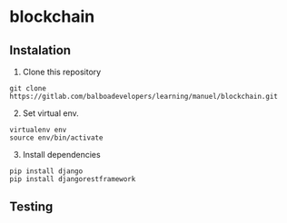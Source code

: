 # blockchain

## Instalation
1. Clone this repository
``` 
git clone https://gitlab.com/balboadevelopers/learning/manuel/blockchain.git
```
2. Set virtual env.
```
virtualenv env
source env/bin/activate
```
3. Install dependencies
```
pip install django
pip install djangorestframework
```

## Testing

